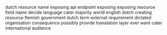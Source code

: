 dutch resource name exposing api endpoint exposing exposing resource field name decide language cater majority world english dutch creating resource flemish government dutch term external requirement dictated organisation consequence possibly provide translation layer ever want cater international audience